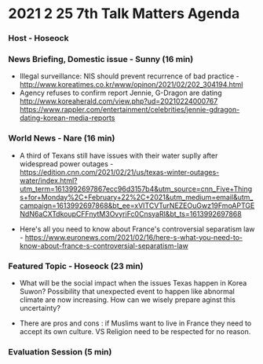 # 2021 2 25 7th Talk Matters Agenda
### Host - Hoseock

### News Briefing, Domestic issue - Sunny (16 min)
* Illegal surveillance: NIS should prevent recurrence of bad practice - http://www.koreatimes.co.kr/www/opinon/2021/02/202_304194.html
 
* Agency refuses to confirm report Jennie, G-Dragon are dating
http://www.koreaherald.com/view.php?ud=20210224000767
https://www.rappler.com/entertainment/celebrities/jennie-gdragon-dating-korean-media-reports



### World News - Nare (16 min)
* A third of Texans still have issues with their water suplly after widespread power outages - https://edition.cnn.com/2021/02/21/us/texas-winter-outages-water/index.html?utm_term=1613992697867ecc96d3157b4&utm_source=cnn_Five+Things+for+Monday%2C+February+22%2C+2021&utm_medium=email&utm_campaign=1613992697868&bt_ee=xVITCVTurNEZEOuGwz19FmoAPTGENdN6aCXTdkoupCFFnytM3OvyriFc0CnsyaRl&bt_ts=1613992697868

* Here's all you need to know about France's controversial separatism law - https://www.euronews.com/2021/02/16/here-s-what-you-need-to-know-about-france-s-controversial-separatism-law

### Featured Topic - Hoseock (23 min)
* What will be the social impact when the issues Texas happen in Korea Suwon? Possibility that unexpected event to happen like abnormal climate are now increasing. 
How can we wisely prepare aginst this uncertainty?

* There are pros and cons : if Muslims want to live in France they need to accept its own culture. VS Religion need to be respected for no reason.
  


### Evaluation Session (5 min)
